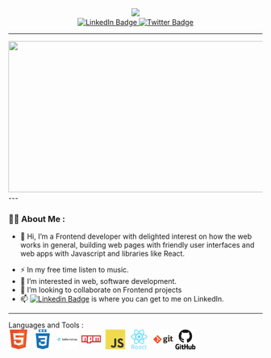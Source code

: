 <div id="header" align="center">
  <img src="https://media.giphy.com/media/cFdHXXm5GhJsc/giphy.gif" width="200"/>
</div>
<div id="badges" align="center">
  <a href="https://www.linkedin.com/in/darasimi-oni-169032236/">
    <img src="https://img.shields.io/badge/LinkedIn-blue?style=for-the-badge&logo=linkedin&logoColor=white" alt="LinkedIn Badge"/>
  </a>
  <a href="https://twitter.com/theDarasimi">
    <img src="https://img.shields.io/badge/Twitter-blue?style=for-the-badge&logo=twitter&logoColor=white" alt="Twitter Badge"/>
  </a>
</div>
<hr>
<div align="center">
  <img src="https://media.giphy.com/media/dWesBcTLavkZuG35MI/giphy.gif" width="600" height="300"/>
</div>
---

### :man_technologist: About Me :
-  :telescope:  Hi, I’m a Frontend developer with delighted interest on how the web works in general, building web pages with friendly user interfaces and  web apps with Javascript and libraries like React.
<!-- - :seedling:Progressing Fullstack by exploring Reactjs -->
- :zap: In my free time listen to music.
- 👀 I’m interested in web, software development.
- 💞️ I’m looking to collaborate on Frontend projects
- 📫 [![Linkedin Badge](https://img.shields.io/badge/-dideoluwa-blue?style=flat&logo=Linkedin&logoColor=white)](https://www.linkedin.com/in/darasimi-oni-169032236/) is where you can get to me on LinkedIn.
<hr>
Languages and Tools :
<div>
  <img src="https://github.com/devicons/devicon/blob/master/icons/html5/html5-original.svg" title="HTML5" alt="HTML" width="40" height="40"/>&nbsp;
  <img src="https://github.com/devicons/devicon/blob/master/icons/css3/css3-plain-wordmark.svg"  title="CSS3" alt="CSS" width="40" height="40"/>&nbsp;
  <img src="https://github.com/devicons/devicon/blob/master/icons/tailwindcss/tailwindcss-original-wordmark.svg" title="tailwind" alt="tailwind" width="40" height="40"/>&nbsp;
 <img src="https://github.com/devicons/devicon/blob/master/icons/npm/npm-original-wordmark.svg" title="Heroku" alt="Heroku" width="40" height="40"/>&nbsp;
 <img src="https://github.com/devicons/devicon/blob/master/icons/javascript/javascript-original.svg" title="JavaScript" alt="JavaScript" width="40" height="40"/>&nbsp;
  <img src="https://github.com/devicons/devicon/blob/master/icons/react/react-original-wordmark.svg" title="React" alt="React" width="40" height="40"/>&nbsp;
  <img src="https://github.com/devicons/devicon/blob/master/icons/git/git-original-wordmark.svg" title="Git" **alt="Git" width="40" height="40"/>
   <img src="https://github.com/devicons/devicon/blob/master/icons/github/github-original-wordmark.svg" title="Github" **alt="Github" width="40" height="40"/>
</div>
